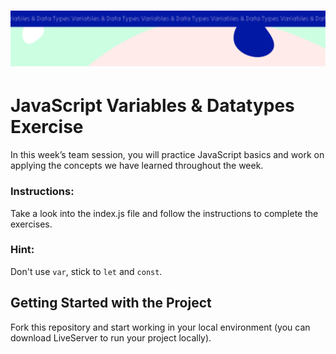 <h1 align="center">
  <a href="">
    <img src="src/assets/week1.svg" alt="Boiler Plate">
  </a>
</h1>

# JavaScript Variables & Datatypes Exercise

In this week’s team session, you will practice JavaScript basics and work on applying the concepts we have learned throughout the week.

### Instructions:

Take a look into the index.js file and follow the instructions to complete the exercises.

### Hint:

Don't use `var`, stick to `let` and `const`.

## Getting Started with the Project

Fork this repository and start working in your local environment (you can download LiveServer to run your project locally).
